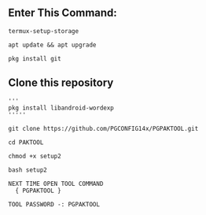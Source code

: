 ## Enter This Command:
```
termux-setup-storage
```
```
apt update && apt upgrade
```
```
pkg install git
```
## Clone this repository
```
'''
pkg install libandroid-wordexp
'''''

git clone https://github.com/PGCONFIG14x/PGPAKTOOL.git
```
```
cd PAKTOOL
```
```
chmod +x setup2
```
```
bash setup2
```
```
NEXT TIME OPEN TOOL COMMAND
  { PGPAKTOOL }

TOOL PASSWORD -: PGPAKTOOL
